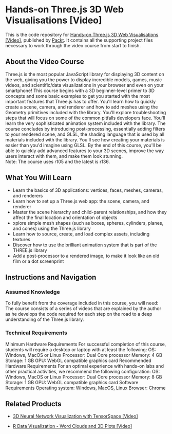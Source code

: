 # Hands-on Three.js 3D Web Visualisations [Video]
This is the code repository for [Hands-on Three.js 3D Web Visualisations [Video]](https://www.packtpub.com/data/hands-on-three-js-3d-web-visualisations-video), published by [Packt](https://www.packtpub.com/?utm_source=github). It contains all the supporting project files necessary to work through the video course from start to finish.
## About the Video Course
Three.js is the most popular JavaScript library for displaying 3D content on the web, giving you the power to display incredible models, games, music videos, and scientific/data visualizations in your browser and even on your smartphone!
This course begins with a 3D beginner-level primer to 3D concepts and some basic examples to get you started with the most important features that Three.js has to offer. You'll learn how to quickly create a scene, camera, and renderer and how to add meshes using the Geometry primitives included with the library. You'll explore troubleshooting steps that will focus on some of the common pitfalls developers face. You'll learn the very sophisticated animation system included with the library. The course concludes by introducing post-processing, essentially adding filters to your rendered scene, and GLSL, the shading language that is used by all materials included with the library. You'll see how creating your materials is easier than you'd imagine using GLSL.
By the end of this course, you'll be able to quickly add advanced features to your 3D scenes, improve the way users interact with them, and make them look stunning.</br> Note: The course uses r105 and the latest is r136.


<H2>What You Will Learn</H2>
<DIV class=book-info-will-learn-text>
<UL>
<LI>Learn the basics of 3D applications: vertices, faces, meshes, cameras, and renderers
<LI>Learn how to set up a Three.js web app: the scene, camera, and renderer 
<LI>Master the scene hierarchy and child-parent relationships, and how they affect the final location and orientation of objects 
<LI>xplore simple mesh shapes (such as boxes, spheres, cylinders, planes, and cones) using the Three.js library 
<LI>Learn how to source, create, and load complex assets, including textures 
<LI>Discover how to use the brilliant animation system that is part of the THREE.js library 
<LI>Add a post-processor to a rendered image, to make it look like an old film or a dot screenprint </LI></UL></DIV>

## Instructions and Navigation
### Assumed Knowledge
To fully benefit from the coverage included in this course, you will need:<br/>
The course consists of a series of videos that are explained by the author as he develops the code required for each step on the road to a deep understanding of the Three.js library.	
### Technical Requirements
Minimum Hardware Requirements
For successful completion of this course, students will require a desktop or laptop with at least the following:
OS: Windows, MacOS or Linux
Processor: Dual Core processor
Memory: 4 GB
Storage: 1 GB
GPU: WebGL compatible graphics card
Recommended Hardware Requirements
For an optimal experience with hands-on labs and other practical activities, we recommend the following configuration:
OS: Windows, MacOS or Linux
Processor: Dual Core processor
Memory: 8 GB
Storage: 1 GB
GPU: WebGL compatible graphics card
Software Requirements
Operating system: Windows, MacOS, Linux
Browser: Chrome

## Related Products
* [3D Neural Network Visualization with TensorSpace [Video]](https://www.packtpub.com/application-development/3d-neural-network-visualization-tensorspace-video)

* [R Data Visualization - Word Clouds and 3D Plots [Video]](https://www.packtpub.com/big-data-and-business-intelligence/r-data-visualization-word-clouds-and-3d-plots-video)

